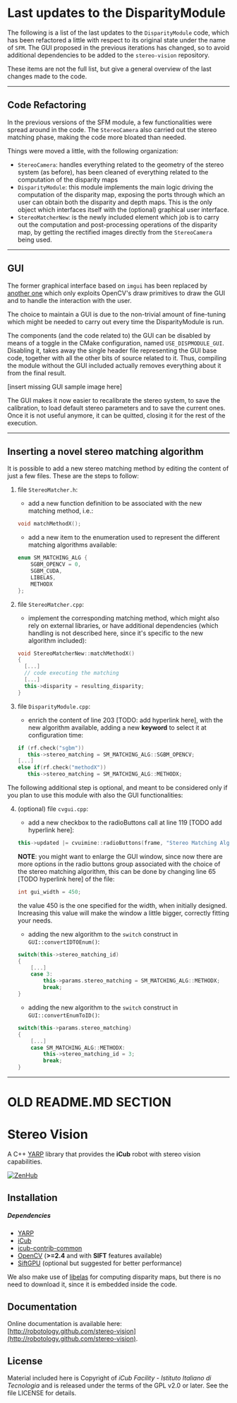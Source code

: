 
# **Last updates to the DisparityModule**

The following is a list of the last updates to the `DisparityModule` code, which has been refactored a little with respect to its original state under the name of `SFM`. The GUI proposed in the previous iterations has changed, so to avoid additional dependencies to be added to the `stereo-vision` repository.

These items are not the full list, but give a general overview of the last changes made to the code.

---

## **Code Refactoring**

In the previous versions of the SFM module, a few functionalities were spread around in the code. The `StereoCamera` also carried out the stereo matching phase, making the code more bloated than needed.

Things were moved a little, with the following organization:

- `StereoCamera`: handles everything related to the geometry of the stereo system (as before), has been cleaned of everything related to the computation of the disparity maps
- `DisparityModule`: this module implements the main logic driving the computation of the disparity map, exposing the ports through which an user can obtain both the disparity and depth maps. This is the only object which interfaces itself with the (optional) graphical user interface.
- `StereoMatcherNew`: is the newly included element which job is to carry out the computation and post-processing operations of the disparity map, by getting the rectified images directly from the `StereoCamera` being used.

---

## **GUI**

The former graphical interface based on `imgui` has been replaced by [another one](https://github.com/Dovyski/cvui) which only exploits OpenCV's draw primitives to draw the GUI and to handle the interaction with the user.

The choice to maintain a GUI is due to the non-trivial amount of fine-tuning which might be needed to carry out every time the DisparityModule is run.

The components (and the code related to) the GUI can be disabled by means of a toggle in the CMake configuration, named `USE_DISPMODULE_GUI`. Disabling it, takes away the single header file representing the GUI base code, together with all the other bits of source related to it. Thus, compiling the module without the GUI included actually removes everything about it from the final result.

[insert missing GUI sample image here]

The GUI makes it now easier to recalibrate the stereo system, to save the calibration, to load default stereo parameters and to save the current ones. Once it is not useful anymore, it can be quitted, closing it for the rest of the execution.

---

## **Inserting a novel stereo matching algorithm**

It is possible to add a new stereo matching method by editing the content of just a few files. These are the steps to follow:

1. file `StereoMatcher.h`:

   - add a new function definition to be associated with the new matching method, i.e.:
   ```cpp
   void matchMethodX();

   ```

   - add a new item to the enumeration used to represent the different matching algorithms available:

   ```cpp
   enum SM_MATCHING_ALG {
       SGBM_OPENCV = 0,
       SGBM_CUDA,
       LIBELAS,
       METHODX
   };
   ```

2. file `StereoMatcher.cpp`:

   - implement the corresponding matching method, which might also rely on external libraries, or have additional dependencies (which handling is not described here, since it's specific to the new algorithm included):

   ```cpp
   void StereoMatcherNew::matchMethodX()
   {
     [...]
     // code executing the matching
     [...]
     this->disparity = resulting_disparity;
   }

   ```

3. file `DisparityModule.cpp`:

   - enrich the content of line 203 [TODO: add hyperlink here], with the new algorithm available, adding a new **keyword** to select it at configuration time:

   ```cpp
   if (rf.check("sgbm"))
      this->stereo_matching = SM_MATCHING_ALG::SGBM_OPENCV;
   [...]
   else if(rf.check("methodX"))
      this->stereo_matching = SM_MATCHING_ALG::METHODX;
   ```

The following additional step is optional, and meant to be considered only if you plan to use this module with also the GUI functionalities:

4. (optional) file `cvgui.cpp`:

   - add a new checkbox to the radioButtons call at line 119 [TODO add hyperlink here]:

   ```cpp
   this->updated |= cvuimine::radioButtons(frame, "Stereo Matching Alg.:", {"SGBM", "SGBM_CUDA", "LibElas", "MethodX"}, {20, 90, 190, 260}, 0);
   ```

   **NOTE**: you might want to enlarge the GUI window, since now there are more options in the radio buttons group associated with the choice of the stereo matching algorithm, this can be done by changing line 65 [TODO hyperlink here] of the file:

   ```cpp
   int gui_width = 450;   
   ```

   the value 450 is the one specified for the width, when initially designed. Increasing this value will make the window a little bigger, correctly fitting your needs.

   - adding the new algorithm to the `switch` construct in `GUI::convertIDTOEnum()`:

   ```cpp
   switch(this->stereo_matching_id)
   {
       [...]
       case 3:
           this->params.stereo_matching = SM_MATCHING_ALG::METHODX;
           break;
   }
   ```

   - adding the new algorithm to the `switch` construct in `GUI::convertEnumToID()`:

   ```cpp
   switch(this->params.stereo_matching)
   {
       [...]
       case SM_MATCHING_ALG::METHODX:
           this->stereo_matching_id = 3;
           break;
   }
   ```

---
# OLD README.MD SECTION

Stereo Vision
============

A C++ [YARP](https://github.com/robotology/yarp) library that provides the **iCub** robot with stereo vision capabilities.

[![ZenHub](https://img.shields.io/badge/Shipping_faster_with-ZenHub-435198.svg)](https://zenhub.com)

## Installation

##### Dependencies
- [YARP](https://github.com/robotology/yarp)
- [iCub](https://github.com/robotology/icub-main)
- [icub-contrib-common](https://github.com/robotology/icub-contrib-common)
- [OpenCV](http://opencv.org/downloads.html) (**>=2.4** and with **SIFT** features available)
- [SiftGPU](http://cs.unc.edu/~ccwu/siftgpu) (optional but suggested for better performance)

We also make use of [libelas](http://www.cvlibs.net/software/libelas/) for computing
disparity maps, but there is no need to download it, since it is embedded inside the code.

## Documentation

Online documentation is available here: [http://robotology.github.com/stereo-vision](http://robotology.github.com/stereo-vision).

## License

Material included here is Copyright of _iCub Facility - Istituto Italiano di Tecnologia_ and is released under the terms of the GPL v2.0 or later. See the file LICENSE for details.
